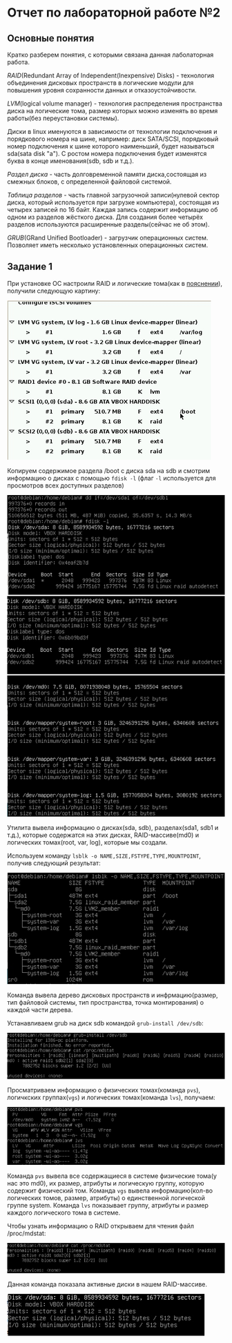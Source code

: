 # Отчет по лабораторной работе №2

## Основные понятия 

Кратко разберем понятия, с которыми связана данная лаболаторная работа.

*RAID*(Redundant Array of Independent(Inexpensive) Disks) - технология объединения дисковых пространств в логические 
модули для повышения уровня сохранности данных и отказоустойчивости.

*LVM*(logical volume manager) - технология распределения пространства диска на логические тома, размер которых можно изменять во время 
работы(без переустановки системы).

Диски в linux именуются в зависимости от технологии подключения и порядкового номера на шине, например: диск SATA/SCSI, 
порядковый номер подключения к шине которого наименьший, будет называться sda(sata disk "a"). С ростом номера подключения 
будет изменятся буква в конце именования(sdb, sdb и т.д.).

*Раздел диска* - часть долговременной памяти диска,состоящая из смежных блоков, с определенной файловой системой.

*Таблица разделов* - часть главной загрузочной записи(нулевой сектор диска, который используется при загрузке компьютера),
состоящая из четырех записей по 16 байт. Каждая запись содержит информацию об одном из разделов жёсткого диска. Для 
создания более четырёх разделов используются расширенные разделы(сейчас не об этом).

*GRUB*(GRand Unified Bootloader) - загрузчик операционных систем. Позволяет иметь несколько установленных операционных 
систем.

## Задание 1
При установке ОС настроили RAID и логические тома(как в [пояснении](https://github.com/nebantepermanentnopls/OS/tree/master/admin/lab2)),
получили следующую картину:

![](https://github.com/nebantepermanentnopls/OSLabReports/blob/master/lab2/images/image1.jpg)

Копируем содержимое раздела /boot с диска sda на sdb и смотрим информацию о дисках с помощью ```fdisk -l```
(флаг ```-l``` используется для просмотров всех доступных разделов)

![](https://github.com/nebantepermanentnopls/OSLabReports/blob/master/lab2/images/image2.jpg)
![](https://github.com/nebantepermanentnopls/OSLabReports/blob/master/lab2/images/image3.jpg)
![](https://github.com/nebantepermanentnopls/OSLabReports/blob/master/lab2/images/image4.jpg)

Утилита вывела информацию о дисках(sda, sdb), разделах(sda1, sdb1 и т.д.), которые содержатся на этих дисках,
RAID-массиве(md0) и логических томах(root, var, log), которые мы создали.

Используем команду ```lsblk -o NAME,SIZE,FSTYPE,TYPE,MOUNTPOINT```, получив следующий результат:

![](https://github.com/nebantepermanentnopls/OSLabReports/blob/master/lab2/images/image5.jpg)

Команда вывела дерево дисковых пространств и инфрмацию(размер, тип файловой системы, тип пространства, 
точка монтирования)  о каждой части дерева.

Устанавливаем grub на диск sdb командой ```grub-install /dev/sdb```:

![](https://github.com/nebantepermanentnopls/OSLabReports/blob/master/lab2/images/image6.jpg)

Просматриваем информацию о физических томах(команда ```pvs```), логичкских группах(```vgs```) и логических
томах(команда ```lvs```), получаем:

![](https://github.com/nebantepermanentnopls/OSLabReports/blob/master/lab2/images/image7.jpg)

Команда ```pvs``` вывела все содержащиеся в системе физические тома(у нас это md0), их размер, атрибуты и
логическую группу, которую содержит физический том.
Команда ```vgs``` вывела информацию(кол-во логических томов, размер, атрибуты) о единственной логической группе system.
Команда ```lvs``` показывает группу, атрибуты и размер каждого логического тома в системе.

Чтобы узнать информацию о RAID открываем для чтения файл /proc/mdstat:

![](https://github.com/nebantepermanentnopls/OSLabReports/blob/master/lab2/images/image8.jpg)

Данная команда показала активные диски в нашем RAID-массиве.

![](https://github.com/nebantepermanentnopls/OSLabReports/blob/master/lab2/images/image9.jpg)








